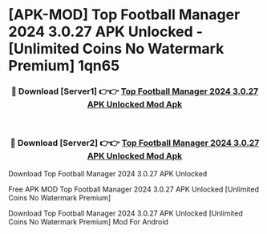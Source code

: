 # [APK-MOD] Top Football Manager 2024 3.0.27 APK Unlocked - [Unlimited Coins No Watermark Premium] 1qn65



<div align="center">
<h3>🔴 Download [Server1] 👉👉 <a href="https://momento.my/?title=Top_Football_Manager_2024_3.0.27_APK_Unlocked">Top Football Manager 2024 3.0.27 APK Unlocked Mod Apk</a></h3><br>

<h3>🔴 Download [Server2] 👉👉 <a href="https://momento.my/?title=Top_Football_Manager_2024_3.0.27_APK_Unlocked">Top Football Manager 2024 3.0.27 APK Unlocked Mod Apk</a></h3>
</div>



Download Top Football Manager 2024 3.0.27 APK Unlocked 

Free APK MOD Top Football Manager 2024 3.0.27 APK Unlocked [Unlimited Coins No Watermark Premium]

Download Top Football Manager 2024 3.0.27 APK Unlocked [Unlimited Coins No Watermark Premium] Mod For Android

